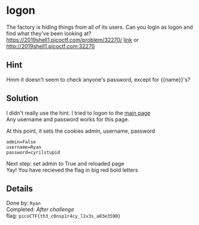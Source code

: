 # logon
The factory is hiding things from all of its users. 
Can you login as logon and find what they've been looking at? 
https://2019shell1.picoctf.com/problem/32270/ 
[link](https://2019shell1.picoctf.com/problem/32270/) or http://2019shell1.picoctf.com:32270

## Hint
Hmm it doesn't seem to check anyone's password, except for {{name}}'s?

## Solution
I didn't really use the hint. I tried to logon to the [main page](https://2019shell1.picoctf.com/problem/32270/)    
Any username and password works for this page.  

At this point, it sets the cookies admin, username, password
```
admin=False
username=Ryan
password=cyrilstupid
```

Next step: set admin to True and reloaded page  
Yay! You have recieved the flag in big red bold letters  


## Details
Done by: `Ryan`  
Completed: *After challenge*  
flag: `picoCTF{th3_c0nsp1r4cy_l1v3s_a03e3590}`  

